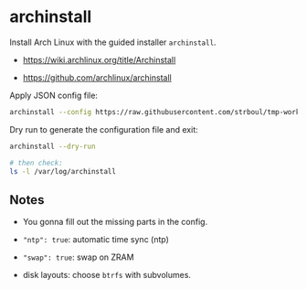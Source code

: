 # archinstall

Install Arch Linux with the guided installer `archinstall`.

- https://wiki.archlinux.org/title/Archinstall

- https://github.com/archlinux/archinstall

Apply JSON config file:

```bash
archinstall --config https://raw.githubusercontent.com/strboul/tmp-workbench/master/system/core/archinstall/config.json
```

Dry run to generate the configuration file and exit:

```bash
archinstall --dry-run

# then check:
ls -l /var/log/archinstall
```

## Notes

+ You gonna fill out the missing parts in the config.

+ `"ntp": true`: automatic time sync (ntp)

+ `"swap": true`: swap on ZRAM

+ disk layouts: choose `btrfs` with subvolumes.
